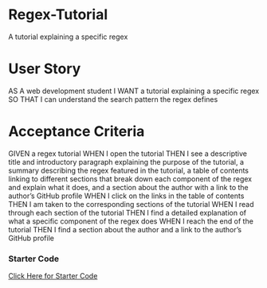 # Regex-Tutorial
A tutorial explaining a specific regex

# User Story
AS A web development student
I WANT a tutorial explaining a specific regex
SO THAT I can understand the search pattern the regex defines

# Acceptance Criteria
GIVEN a regex tutorial
WHEN I open the tutorial
THEN I see a descriptive title and introductory paragraph explaining the purpose of the tutorial, a summary describing the regex featured in the tutorial, a table of contents linking to different sections that break down each component of the regex and explain what it does, and a section about the author with a link to the author’s GitHub profile
WHEN I click on the links in the table of contents
THEN I am taken to the corresponding sections of the tutorial
WHEN I read through each section of the tutorial
THEN I find a detailed explanation of what a specific component of the regex does
WHEN I reach the end of the tutorial
THEN I find a section about the author and a link to the author’s GitHub profile

### Starter Code
[Click Here for Starter Code](https://github.com/coding-boot-camp/bug-free-goggles)
